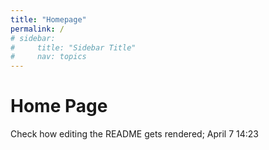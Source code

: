 ```yaml
---
title: "Homepage"
permalink: /
# sidebar:
#     title: "Sidebar Title"
#     nav: topics
---
```

<!-- 
{% include toc.html html=content %} -->

# Home Page

Check how editing the README gets rendered; April 7 14:23

